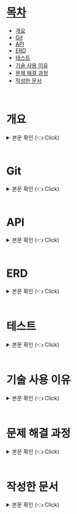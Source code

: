 # [목차](#index) <a name = "index"></a>

- [개요](#outline)
- [Git](#git)
- [API](#api)
- [ERD](#erd)
- [테스트](#test)
- [기술 사용 이유](#why)
- [문제 해결 과정](#trouble)
- [작성한 문서](#docs)

<br>

# 개요 <a name = "outline"></a>

<details>
   <summary> 본문 확인 (👈 Click)</summary>
<br />

### 기간
2023.04.21 ~ 진행 중

### 사용 기술
- Java17
- Spring Boot, Spring Data JPA, Spring REST Docs
- MySQL, Redis, Docker, Github Actions, AWS (EC2, S3)

### 목적
야구 경기 관람 시 안전 펜스나 구조물에 의해 시야를 방해 받는 좌석들이 있습니다. 좌석 예매 시 좌석에서 보이는 시야를 알 수 없어 직접 후기를 찾아야하고, 찾아도 나오지 않는 경우가 많아 불편함을 느꼈습니다. 그래서, 좌석의 시야 및 후기를 모아주고 서로 공유할 수 있는 서비스를 개발하였습니다.

</details>

<br>

# Git <a name = "git"></a>

<details>
   <summary> 본문 확인 (👈 Click)</summary>
<br />

### 브랜치 전략
<div align="center">
 <img src="https://github.com/Seongjun-Kwon/seat-view-reviews/assets/82152173/005d16c5-97cc-4e05-9af8-69b2777f3e88" alt="branch">
</div>

### 커밋 컨벤션
| Tag Name (태그) | Content (내용) |
| --- | --- |
| Chore: 내용  | 빌드 업무 수정, 패키지 매니저 수정과 같은 잡다한 것들 |
| Feat: 내용  | 새로운 기능 구현 |
| Add: 내용 | 클래스, 파일, 간단한 코드 추가 ex) 설정 파일, 이미지 등 |
| Fix: 내용 | 간단한 코드 수정 |
| Hotfix: 내용 | 버그 수정 || 오류로 인한 코드 수정 |
| Docs: 내용 | 문서 수정 ex) 리드미 |
| Style: 내용 | 코드 포맷팅, 세미 콜론 누락, 변수명 수정, 로직 변경이 없는 경우 |
| Refactor: 내용 | 코드 리펙토링, 코드 구조 || 성능 개선 |
| Test: 내용 | 테스트 코드, 리팩토링 테스트 코드 추가 |

</details>

<br>

# API <a name = "api"></a>

<details>
   <summary> 본문 확인 (👈 Click)</summary>
<br />

추가 예정
</details>

<br>

# ERD <a name = "erd"></a>

<details>
   <summary> 본문 확인 (👈 Click)</summary>
<br />

<div align="center">
 <img src="https://github.com/Seongjun-Kwon/seat-view-reviews/assets/82152173/fe184f52-be6a-43a4-8baa-90db1aeefba8" alt="erd">
</div>

</details>

<br>

# 테스트 <a name = "test"></a>

<details>
   <summary> 본문 확인 (👈 Click)</summary>
<br />

[//]: # (### 테스트 커버리지)

[//]: # (<div align="center">)

[//]: # ( <img src="" alt="test">)

[//]: # (</div>)
추가 예정

</details>

<br>

# 기술 사용 이유 <a name = "why"></a>

<details>
   <summary> 본문 확인 (👈 Click)</summary>
<br />

### API 문서화 툴
Swagger 와 REST docs 사이에서 고민하였습니다.

Swagger 를 사용할 시 아래와 같은 단점이 있습니다.
1. 문서화 작업을 위한 어노테이션으로 인해 비즈니스 코드의 가독성이 떨어진다.
2. 테스트 기반이 아니기에 기능이 100% 동작한다고 확신할 수 없다.
3. 모든 오류에 대한 여러 가지 응답을 문서화할 수 없다.

위와 같은 문제를 Spring REST docs 는 모두 해결할 수 있습니다.
다만, 개인적으로 Spring REST docs 로 만들어진 문서는 가독성이 떨어진다고 여겨서 고민하였습니다.

OpenAPI 스펙을 활용하여 Spring REST docs 로 만든 문서를 Swagger UI 로 볼 수 있도록 하였습니다.

<br>

### Redis
- 그 날 조회 수가 높은 글의 작성자에게 포인트를 제공하는 정책이 있어 조회 수의 신뢰성이 중요했습니다. 조회 수 중복 방지를 위해 사용자와 사용자가 본 게시글을 정보를 저장할 곳이 필요한데, 사용자가 본 게시글 식별 정보는 데이터가 실시간으로 빠르게 늘어나기에 DB 에 저장하기에는 부담이 컸습니다.
- 조회 수의 신뢰성을 위해 동시성 문제로 인해 분실되는 조회 수가 없어야 했습니다.
- 실시간으로 조회 수를 반영하면 DB 에 부담이 된다고 생각하여 일정 시간마다 DB 에 반영해주고 싶었습니다.

위 세 가지 고려사항을 Redis 도입을 통해 해결할 수 있었기에 도입하였습니다.


<br>

### 전체적인 배포 환경

<div align="center">
 <img src="https://github.com/Seongjun-Kwon/seat-view-reviews/assets/82152173/eb6fd2bf-026a-4ed0-96bd-5b4dfddd7110" alt="erd">
</div>

- 서버 - EC2
  - 개인이 가진 컴퓨터를 활용하여 서버를 구축할 수도 있겠지만, 여분의 컴퓨터가 없기에 고려하지 않았습니다. 클라우드 서버 중에서 Naver Cloud 와 AWS 중에 고민을 하였는데, 1년간 무료로 사용할 수 있는 AWS 를 사용하였습니다.


- CI 툴 - Github actions
  - Jenkins 와 Github actions 간에 고민을 했지만, Jenkins 는 추가적인 설치가 필요하고 Github actions 를 이용하면 소스 코드와 함께 Github 에서 한번에 관리할 수 있다는 점에서 관리 포인트를 줄이고자 Github actions 를 선택하였습니다. 또한 이미 사용해봤기에 추가적인 러닝 커브가 없다는 장점도 있었습니다.

  
- 배포 방식
  - 총 아래의 세 가지 방식 중에서 고민했습니다.
    1. 빌드 파일을 AWS S3 에 올리고 CodeDeploy 를 사용하는 방식
    2. 빌드 파일을 DockerHub 에 올리고 CodeDeploy 를 사용하는 방식
    3. 빌드 파일을 DockerHub 에 올리고 EC2 에서 pull 받아서 사용하는 방식
  - 결론을 먼저 말하자면, 제일 마지막인 빌드 파일을 DockerHub 에 올리고 EC2 에서 pull 받아서 사용하는 방식을 선택하였습니다. 크게 2가지 이유로, 비용 문제와 AWS 의존성을 낮추기 위함입니다.
    - 첫번째 비용 문제는 현재 AWS 프리티어를 이용하고 있는데 S3 가 월별 표준 스토리지 5GB까지, GET 요청 20,000건, PUT 요청 2,000건 무료입니다. 생각보다 넉넉한 양이 아니고, 특히 용량 5GB 가 여러 jar 파일을 보관하기에는 부족하다고 생각하였습니다. 그리고 진행하고 있는 개인 프로젝트 특성 상 이미지 처리를 많이 하고 이 또한 S3 에서 하고 있기에 여러모로 S3 를 사용하는 것은 부담스러웠습니다.
    - 두번째 AWS 의존성을 낮추고자 한 이유는 추후에 온프레미스 환경 혹은 다른 클라우드로 바꿀 수도 있기 때문입니다. 프리티어 혜택이 끝나거나 프리티어 EC2 로 아쉬운 경우에 변경 가능성이 있기에 의존성을 낮추고 싶었습니다.

</details>

<br>

# 문제 해결 과정 <a name = "trouble"></a>
<details>
   <summary> 본문 확인 (👈 Click)</summary>
<br />

- 사용자의 조회 수 중복 증가를 방지
  - 중복 증가를 방지하기 위해 사용자와 사용자가 본 게시글을 식별할 수 있어야 했습니다. IP, 쿠키, 세션 방식을 고려하였고 각 방식의 장점을 결합하여 쿠키로 사용자를 식별하고, Redis 에 게시글 데이터를 저장하였습니다.
- 조회 수 동시성 문제
  - 조회 수가 높은 글에 포인트를 제공하는 정책이 있기에 조회 수의 신뢰성을 보장해야했습니다. Pub-Sub 방식으로 락을 획득하는 Redisson 을 사용하여 서버 부하를 줄이고 동시성 문제를 해결했습니다.
- 조회 수를 실시간으로 반영하는 문제
  - Redis 에 반영하고 일정 주기로 DB 에 반영하도록 하여 DB 부하를 줄이고 새로고침 공격을 방지하였습니다.
- EC2 micro 의 메모리 부족 문제
  - 비용 문제로 서버를 업그레이드 할 수 없는 상황에서 스왑 메모리를 사용하여 부족한 메모리를 충당했습니다.
- Docker MySQL 컨테이너에서 발생한 인코딩 오류 문제
  - 컨테이너의 MySQL 클라이언트 인코딩 셋 문제임을 파악하였습니다. 컨테이너 생성 시 인코딩 정보를 포함한 설정 파일을 사용하도록 하였습니다.


</details>

<br>

# 작성한 문서 <a name = "docs"></a>
<details>
   <summary> 본문 확인 (👈 Click)</summary>
<br />

- [spring.config.import 설정으로 env 파일을 읽을 때 생길 수 있는 오류](https://jun-codinghistory.tistory.com/732)
- [docker-compose 로 개발 환경의 DB 구축하기](https://jun-codinghistory.tistory.com/782)
- [Docker MySQL 컨테이너에서 발생한 인코딩 오류 문제](https://jun-codinghistory.tistory.com/744)
- [API 분리를 통해 재사용성 높이기](https://jun-codinghistory.tistory.com/754)
- [이미지가 포함된 게시글 관련 API 설계](https://jun-codinghistory.tistory.com/773)
- [Github actions, Docker image, Docker hub 를 활용한 CI/CD 과정](https://jun-codinghistory.tistory.com/782)
- [AWS EC2 메모리 부족을 스왑 메모리로 해결하기](https://jun-codinghistory.tistory.com/794)
- [도커 컨테이너 로그 설정하기](https://jun-codinghistory.tistory.com/796)

</details>

<br>